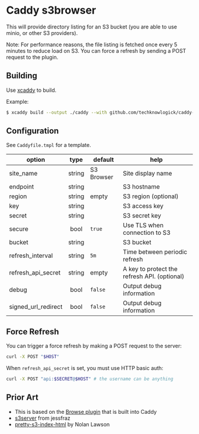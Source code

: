 # Caddy s3browser

This will provide directory listing for an S3 bucket (you are able to use minio, or other S3 providers).

Note: For performance reasons, the file listing is fetched once every 5 minutes to reduce load on S3. You can force a refresh by sending a POST request to the plugin.

## Building

Use [xcaddy](https://github.com/caddyserver/xcaddy) to build.

Example:
````bash
$ xcaddy build --output ./caddy --with github.com/techknowlogick/caddy-s3browser@main
````

## Configuration

See `Caddyfile.tmpl` for a template.

|  option   |  type  |  default   | help |
|-----------|:------:|------------|------|
| site_name           | string | S3 Browser | Site display name |
| endpoint            | string |            | S3 hostname |
| region              | string |   empty    | S3 region (optional) |
| key                 | string |            | S3 access key |
| secret              | string |            | S3 secret key |
| secure              |  bool  |   `true`   | Use TLS when connection to S3 |
| bucket              | string |            | S3 bucket |
| refresh_interval    | string |    `5m`    | Time between periodic refresh |
| refresh_api_secret  | string |   empty    | A key to protect the refresh API. (optional) |
| debug               |  bool  |   `false`  | Output debug information |
| signed_url_redirect |  bool  |   `false`  | Output debug information |


## Force Refresh

You can trigger a force refresh by making a POST request to the server:
```bash
curl -X POST "$HOST"
```

When `refresh_api_secret` is set, you must use HTTP basic auth:
```bash
curl -X POST "api:$SECRET@$HOST" # the username can be anything
```


## Prior Art
* This is based on the [Browse plugin](https://github.com/mholt/caddy/tree/master/caddyhttp/browse) that is built into Caddy
* [s3server](https://github.com/jessfraz/s3server) from jessfraz
* [pretty-s3-index-html](https://github.com/nolanlawson/pretty-s3-index-html) by Nolan Lawson
